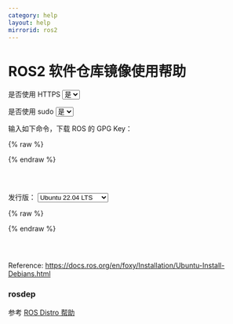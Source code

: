 ```yaml
---
category: help
layout: help
mirrorid: ros2
---
```


<!-- 本 markdown 从 mirrorz-org/mirrorz-help 自动生成，如需修改，请修改 mirrorz-org/mirrorz-help 的对应部分 -->

# ROS2 软件仓库镜像使用帮助

<form class="form-inline">
<div class="form-group">
	<label>是否使用 HTTPS</label>
	<select id="http-select" class="form-control content-select" data-target="#content-0,#content-1">
	  <option data-http_protocol="https://" selected>是</option>
	  <option data-http_protocol="http://">否</option>
	</select>
</div>
</form>


<form class="form-inline">
<div class="form-group">
	<label>是否使用 sudo</label>
	<select id="sudo-select" class="form-control content-select" data-target="#content-0,#content-1">
	  <option data-sudo="sudo " data-sudoE="sudo -E " selected>是</option>
	  <option data-sudo="" data-sudoE="">否</option>
	</select>
</div>
</form>



输入如下命令，下载 ROS 的 GPG Key：



{% raw %}
<script id="template-0" type="x-tmpl-markup">
{{sudo}}apt install curl gnupg2
{{sudo}}curl -sSL https://raw.githubusercontent.com/ros/rosdistro/master/ros.key  -o /usr/share/keyrings/ros-archive-keyring.gpg
</script>
{% endraw %}

<p></p>

<pre>
<code id="content-0" class="language-bash" data-template="#template-0" data-select="#http-select,#sudo-select">
</code>
</pre>




<form class="form-inline">
<div class="form-group">
  <label>发行版：</label>
    <select id="select-1-0" class="form-control content-select" data-target="#content-1">
      <option data-release_name="jammy" selected>Ubuntu 22.04 LTS</option>
      <option data-release_name="focal">Ubuntu 20.04 LTS</option>
      <option data-release_name="bionic">Ubuntu 18.04 LTS</option>
      <option data-release_name="bullseye">Debian 11 (bullseye)</option>
      <option data-release_name="buster">Debian 10 (buster)</option>
    </select>
</div>
</form>

{% raw %}
<script id="template-1" type="x-tmpl-markup">
echo "deb [arch=$(dpkg --print-architecture) signed-by=/usr/share/keyrings/ros-archive-keyring.gpg] {{http_protocol}}{{mirror}}/ubuntu {{release_name}} main" | {{sudo}}tee /etc/apt/sources.list.d/ros2.list > /dev/null

{{sudo}}apt update
</script>
{% endraw %}

<p></p>

<pre>
<code id="content-1" class="language-bash" data-template="#template-1" data-select="#http-select,#sudo-select,#select-1-0">
</code>
</pre>


Reference: https://docs.ros.org/en/foxy/Installation/Ubuntu-Install-Debians.html

### rosdep

参考 [ROS Distro 帮助](/help/rosdistro)

